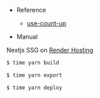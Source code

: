 - Reference

  - [use-count-up](https://github.com/vydimitrov/use-count-up)

- Manual

Nextjs SSG on [Render Hosting](https://render.com/docs/redirects-rewrites)

```bash
$ time yarn build

$ time yarn export

$ time yarn deploy
```
